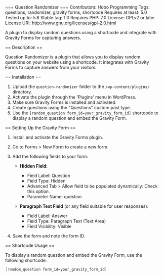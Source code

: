 === Question Randomizer ===
Contributors: Hobo Programming
Tags: questions, randomizer, gravity forms, shortcode
Requires at least: 5.0
Tested up to: 5.8
Stable tag: 1.0
Requires PHP: 7.0
License: GPLv2 or later
License URI: http://www.gnu.org/licenses/gpl-2.0.html

A plugin to display random questions using a shortcode and integrate with Gravity Forms for capturing answers.

== Description ==

Question Randomizer is a plugin that allows you to display random questions on your website using a shortcode. It integrates with Gravity Forms to capture answers from your visitors.

== Installation ==

1. Upload the `question-randomizer` folder to the `/wp-content/plugins/` directory.
2. Activate the plugin through the 'Plugins' menu in WordPress.
3. Make sure Gravity Forms is installed and activated.
4. Create questions using the "Questions" custom post type.
5. Use the `[random_question form_id=your_gravity_form_id]` shortcode to display a random question and embed the Gravity Form.

== Setting Up the Gravity Form ==

1. Install and activate the Gravity Forms plugin.
2. Go to Forms > New Form to create a new form.
3. Add the following fields to your form:
   
   - **Hidden Field**:
     - Field Label: Question
     - Field Type: Hidden
     - Advanced Tab > Allow field to be populated dynamically: Check this option.
     - Parameter Name: question

   - **Paragraph Text Field** (or any field suitable for user responses):
     - Field Label: Answer
     - Field Type: Paragraph Text (Text Area)
     - Field Visibility: Visible

4. Save the form and note the form ID.

== Shortcode Usage ==

To display a random question and embed the Gravity Form, use the following shortcode:

```plaintext
[random_question form_id=your_gravity_form_id]
